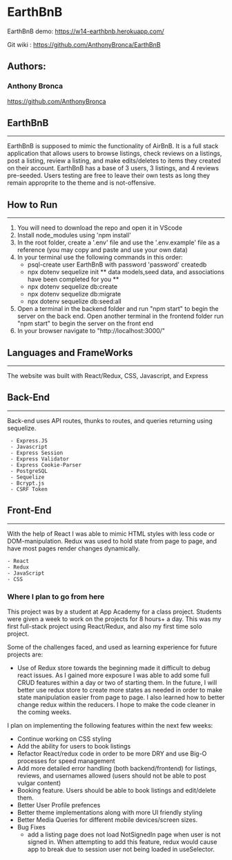 # EarthBnB

EarthBnB demo: https://w14-earthbnb.herokuapp.com/

Git wiki : https://github.com/AnthonyBronca/EarthBnB

## Authors:

### Anthony Bronca
https://github.com/AnthonyBronca


## EarthBnB
------
EarthBnB is supposed to mimic the functionality of AirBnB. It is a full stack application that allows users to browse listings, check reviews on a listings, post a listing, review a listing, and make edits/deletes to items they created on their account. EarthBnB has a base of 3 users, 3 listings, and 4 reviews pre-seeded. Users testing are free to leave their own tests as long they remain approprite to the theme and is not-offensive.

## How to Run
------
1. You will need to download the repo and open it in VScode
2. Install node_modules using 'npm install'
3. In the root folder, create a '.env' file and use the '.env.example' file as a reference (you may copy and paste and use your own data)
4. In your terminal use the following commands in this order:
    - psql-create user EarthBnB with password 'password' createdb
    - npx dotenv sequelize init
    ** data models,seed data, and associations have been completed for you **
    - npx dotenv sequelize db:create
    - npx dotenv sequelize db:migrate
    - npx dotenv sequelize db:seed:all
5. Open a terminal in the backend folder and run "npm start" to begin the server on the back end. Open another terminal in the frontend folder run "npm start" to begin the server on the front end
6. In your browser navigate to "http://localhost:3000/"

## Languages and FrameWorks
-------
The website was built with React/Redux, CSS, Javascript, and Express

## Back-End
--------
Back-end uses API routes, thunks to routes, and queries returning using sequelize.

     - Express.JS
     - Javascript
     - Express Session
     - Express Validator
     - Express Cookie-Parser
     - PostgreSQL
     - Sequelize
     - Bcrypt.js
     - CSRF Token

## Front-End
--------
With the help of React I was able to mimic HTML styles with less code or DOM-manipulation.
Redux was used to hold state from page to page, and have most pages render changes dynamically.

    - React
    - Redux
    - JavaScript
    - CSS


### Where I plan to go from here

This project was by a student at App Academy for a class project. Students were given a week to work on the projects for 8 hours+ a day. This was my first full-stack project using React/Redux, and also my first time solo project.

Some of the challenges faced, and used as learning experience for future projects are:

- Use of Redux store towards the beginning made it difficult to debug react issues. As I gained more exposure I was able to add some full CRUD features within a day or two of starting them. In the future, I will better use redux store to create more states as needed in order to make state manipulation easier from page to page. I also learned how to better change redux within the reducers. I hope to make the code cleaner in the coming weeks.

I plan on implementing the following features within the next few weeks:

- Continue working on CSS styling
- Add the ability for users to book listings
- Refactor React/redux code in order to be more DRY and use Big-O processes for speed management
- Add more detailed error handling (both backend/frontend) for listings, reviews, and usernames allowed (users should not be able to post vulgar content)
- Booking feature. Users should be able to book listings and edit/delete them.
- Better User Profile prefences
- Better theme implementations along with more UI friendly styling
- Better Media Queries for different mobile devices/screen sizes.
- Bug Fixes
    - add a listing page does not load NotSignedIn page when user is not signed in. When attempting to add this feature, redux would cause app to break due to session user not being loaded in useSelector.
